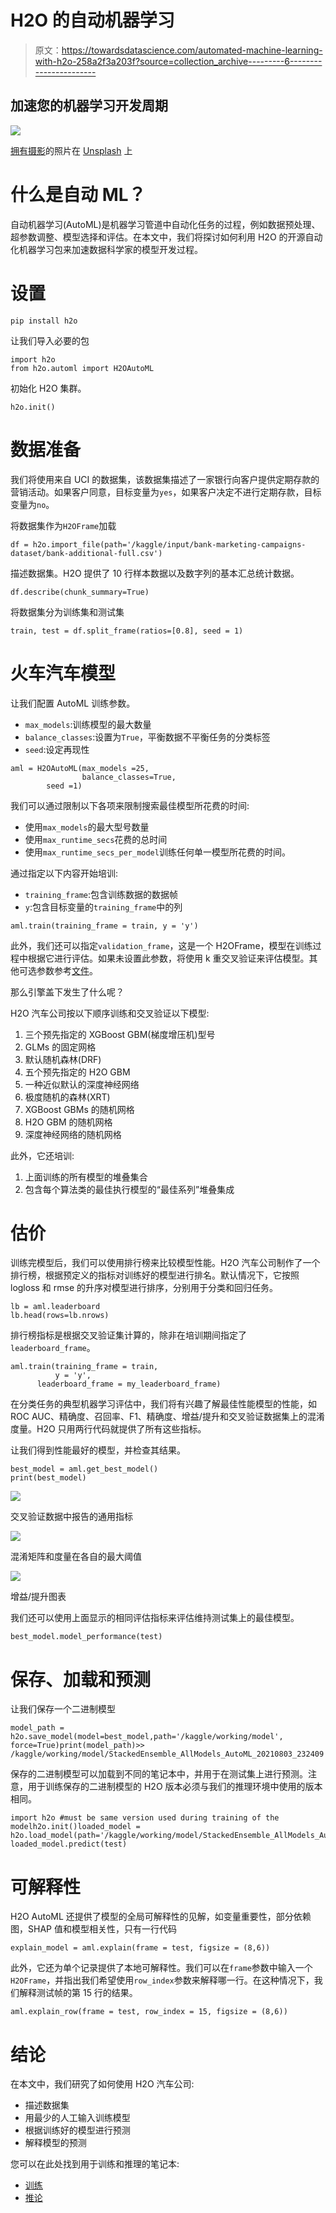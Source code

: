 # H2O 的自动机器学习

> 原文：<https://towardsdatascience.com/automated-machine-learning-with-h2o-258a2f3a203f?source=collection_archive---------6----------------------->

## 加速您的机器学习开发周期

![](img/07a7c532643e2d5488ccbff96334884a.png)

[拥有摄影](https://unsplash.com/@possessedphotography?utm_source=medium&utm_medium=referral)的照片在 [Unsplash](https://unsplash.com?utm_source=medium&utm_medium=referral) 上

# 什么是自动 ML？

自动机器学习(AutoML)是机器学习管道中自动化任务的过程，例如数据预处理、超参数调整、模型选择和评估。在本文中，我们将探讨如何利用 H2O 的开源自动化机器学习包来加速数据科学家的模型开发过程。

# 设置

```
pip install h2o
```

让我们导入必要的包

```
import h2o
from h2o.automl import H2OAutoML
```

初始化 H2O 集群。

```
h2o.init()
```

# 数据准备

我们将使用来自 UCI 的数据集，该数据集描述了一家银行向客户提供定期存款的营销活动。如果客户同意，目标变量为`yes`，如果客户决定不进行定期存款，目标变量为`no`。

将数据集作为`H2OFrame`加载

```
df = h2o.import_file(path='/kaggle/input/bank-marketing-campaigns-dataset/bank-additional-full.csv')
```

描述数据集。H2O 提供了 10 行样本数据以及数字列的基本汇总统计数据。

```
df.describe(chunk_summary=True)
```

将数据集分为训练集和测试集

```
train, test = df.split_frame(ratios=[0.8], seed = 1)
```

# 火车汽车模型

让我们配置 AutoML 训练参数。

*   `max_models`:训练模型的最大数量
*   `balance_classes`:设置为`True`，平衡数据不平衡任务的分类标签
*   `seed`:设定再现性

```
aml = H2OAutoML(max_models =25,
                balance_classes=True,
		seed =1)
```

我们可以通过限制以下各项来限制搜索最佳模型所花费的时间:

*   使用`max_models`的最大型号数量
*   使用`max_runtime_secs`花费的总时间
*   使用`max_runtime_secs_per_model`训练任何单一模型所花费的时间。

通过指定以下内容开始培训:

*   `training_frame`:包含训练数据的数据帧
*   `y`:包含目标变量的`training_frame`中的列

```
aml.train(training_frame = train, y = 'y')
```

此外，我们还可以指定`validation_frame`，这是一个 H2OFrame，模型在训练过程中根据它进行评估。如果未设置此参数，将使用 k 重交叉验证来评估模型。其他可选参数参考[文件](https://docs.h2o.ai/h2o/latest-stable/h2o-docs/automl.html#optional-data-parameters)。

那么引擎盖下发生了什么呢？

H2O 汽车公司按以下顺序训练和交叉验证以下模型:

1.  三个预先指定的 XGBoost GBM(梯度增压机)型号
2.  GLMs 的固定网格
3.  默认随机森林(DRF)
4.  五个预先指定的 H2O GBM
5.  一种近似默认的深度神经网络
6.  极度随机的森林(XRT)
7.  XGBoost GBMs 的随机网格
8.  H2O GBM 的随机网格
9.  深度神经网络的随机网格

此外，它还培训:

1.  上面训练的所有模型的堆叠集合
2.  包含每个算法类的最佳执行模型的“最佳系列”堆叠集成

# 估价

训练完模型后，我们可以使用排行榜来比较模型性能。H2O 汽车公司制作了一个排行榜，根据预定义的指标对训练好的模型进行排名。默认情况下，它按照 logloss 和 rmse 的升序对模型进行排序，分别用于分类和回归任务。

```
lb = aml.leaderboard
lb.head(rows=lb.nrows)
```

排行榜指标是根据交叉验证集计算的，除非在培训期间指定了`leaderboard_frame`。

```
aml.train(training_frame = train,
          y = 'y',
	  leaderboard_frame = my_leaderboard_frame)
```

在分类任务的典型机器学习评估中，我们将有兴趣了解最佳性能模型的性能，如 ROC AUC、精确度、召回率、F1、精确度、增益/提升和交叉验证数据集上的混淆度量。H2O 只用两行代码就提供了所有这些指标。

让我们得到性能最好的模型，并检查其结果。

```
best_model = aml.get_best_model()
print(best_model)
```

![](img/97e790af538375a1d684175ea057ca94.png)

交叉验证数据中报告的通用指标

![](img/dca929239fb3fc9c62cd07b51abe2df0.png)

混淆矩阵和度量在各自的最大阈值

![](img/31cc6b93757a1d9b34130626e5e3dfc4.png)

增益/提升图表

我们还可以使用上面显示的相同评估指标来评估维持测试集上的最佳模型。

```
best_model.model_performance(test)
```

# 保存、加载和预测

让我们保存一个二进制模型

```
model_path = h2o.save_model(model=best_model,path='/kaggle/working/model', force=True)print(model_path)>> /kaggle/working/model/StackedEnsemble_AllModels_AutoML_20210803_232409
```

保存的二进制模型可以加载到不同的笔记本中，并用于在测试集上进行预测。注意，用于训练保存的二进制模型的 H2O 版本必须与我们的推理环境中使用的版本相同。

```
import h2o #must be same version used during training of the modelh2o.init()loaded_model = h2o.load_model(path='/kaggle/working/model/StackedEnsemble_AllModels_AutoML_20210803_232409')
loaded_model.predict(test)
```

# 可解释性

H2O AutoML 还提供了模型的全局可解释性的见解，如变量重要性，部分依赖图，SHAP 值和模型相关性，只有一行代码

```
explain_model = aml.explain(frame = test, figsize = (8,6))
```

此外，它还为单个记录提供了本地可解释性。我们可以在`frame`参数中输入一个`H2OFrame`，并指出我们希望使用`row_index`参数来解释哪一行。在这种情况下，我们解释测试帧的第 15 行的结果。

```
aml.explain_row(frame = test, row_index = 15, figsize = (8,6))
```

# 结论

在本文中，我们研究了如何使用 H2O 汽车公司:

*   描述数据集
*   用最少的人工输入训练模型
*   根据训练好的模型进行预测
*   解释模型的预测

您可以在此处找到用于训练和推理的笔记本:

*   [训练](https://www.kaggle.com/edwintyh/automated-machine-learning-with-h2o)
*   [推论](https://www.kaggle.com/edwintyh/h2o-inference)